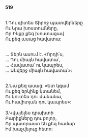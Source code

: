 **519**

\
1.Դու գիտես Տիրոջ պատվերները\
Ու Նրա խոստումները,\
Որ Ինքը քեզ խոստացավ\
Ու քեզ ասաց հավատա:

\
 ... Տերն ասում է. «Որդի՛ս,\
 ... Դու միայն հավատա՛,\
 ... Հավատա՛ ու կապրես,\
 ... Անվերջ միայն հավատա՛»:

\
2.Նա քեզ ասաց. «Ետ կգամ\
Ու քեզ երկինք կտանեմ,\
Ու կուտես դու մանանա,\
Ու հավիտյան դու կապրես»:\
\
3.Կվայելես դրախտի\
Բարիքները դու բոլոր,\
Որ պատրաստ են քեզ համար\
Իմ խաչվելուց հետո:
